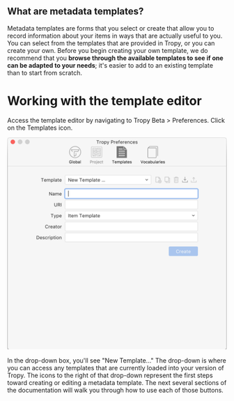## What are metadata templates?

Metadata templates are forms that you select or create that allow you to record information about your items in ways that are actually useful to you. You can select from the templates that are provided in Tropy, or you can create your own. Before you begin creating your own template, we do recommend that you **browse through the available templates to see if one can be adapted to your needs**; it's easier to add to an existing template than to start from scratch.

# Working with the template editor

Access the template editor by navigating to Tropy Beta &gt; Preferences. Click on the Templates icon.

![](/assets/preferences@2x.png)

In the drop-down box, you'll see "New Template..." The drop-down is where you can access any templates that are currently loaded into your version of Tropy. The icons to the right of that drop-down represent the first steps toward creating or editing a metadata template. The next several sections of the documentation will walk you through how to use each of those buttons.

